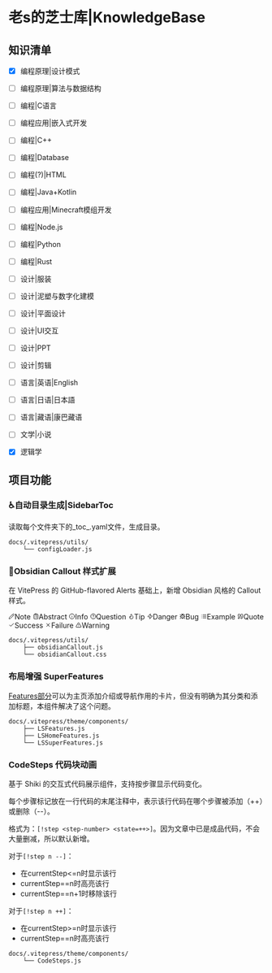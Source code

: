 # 老s的芝士库|KnowledgeBase

## 知识清单

- [x] 编程原理|设计模式
- [ ] 编程原理|算法与数据结构
- [ ] 编程|C语言
- [ ] 编程应用|嵌入式开发
- [ ] 编程|C++
- [ ] 编程|Database
- [ ] 编程(?)|HTML
- [ ] 编程|Java+Kotlin
- [ ] 编程应用|Minecraft模组开发
- [ ] 编程|Node.js
- [ ] 编程|Python
- [ ] 编程|Rust

- [ ] 设计|服装
- [ ] 设计|泥塑与数字化建模
- [ ] 设计|平面设计
- [ ] 设计|UI交互
- [ ] 设计|PPT
- [ ] 设计|剪辑

- [ ] 语言|英语|English
- [ ] 语言|日语|日本語
- [ ] 语言|藏语|康巴藏语
- [ ] 文学|小说
- [x] 逻辑学

## 项目功能

### ♿️自动目录生成|SidebarToc

读取每个文件夹下的_toc_.yaml文件，生成目录。

```tree 结构
docs/.vitepress/utils/
    └── configLoader.js
```

### 💬Obsidian Callout 样式扩展
在 VitePress 的 GitHub-flavored Alerts 基础上，新增 Obsidian 风格的 Callout 样式。

<svg xmlns="http://www.w3.org/2000/svg" width="12" height="12" viewBox="0 0 24 24" fill="none" stroke="currentColor" stroke-width="2" stroke-linecap="round" stroke-linejoin="round" class="svg-icon lucide-pencil"><path d="M21.174 6.812a1 1 0 0 0-3.986-3.987L3.842 16.174a2 2 0 0 0-.5.83l-1.321 4.352a.5.5 0 0 0 .623.622l4.353-1.32a2 2 0 0 0 .83-.497z"/><path d="m15 5 4 4"/></svg>Note
<svg xmlns="http://www.w3.org/2000/svg" width="12" height="12" viewBox="0 0 24 24" fill="none" stroke="currentColor" stroke-width="2" stroke-linecap="round" stroke-linejoin="round" class="svg-icon lucide-clipboard-list"><rect x="8" y="2" width="8" height="4" rx="1" ry="1"></rect><path d="M16 4h2a2 2 0 0 1 2 2v14a2 2 0 0 1-2 2H6a2 2 0 0 1-2-2V6a2 2 0 0 1 2-2h2"/><path d="M12 11h4"/><path d="M12 16h4"/><path d="M8 11h.01"/><path d="M8 16h.01"/></svg>Abstract
<svg xmlns="http://www.w3.org/2000/svg" width="12" height="12" viewBox="0 0 24 24" fill="none" stroke="currentColor" stroke-width="2" stroke-linecap="round" stroke-linejoin="round" class="svg-icon lucide-info"><circle cx="12" cy="12" r="10"></circle><path d="M12 16v-4"/><path d="M12 8h.01"/></svg>Info
<svg xmlns="http://www.w3.org/2000/svg" width="12" height="12" viewBox="0 0 24 24" fill="none" stroke="currentColor" stroke-width="2" stroke-linecap="round" stroke-linejoin="round" class="svg-icon lucide-help-circle"><circle cx="12" cy="12" r="10"></circle><path d="M9.09 9a3 3 0 0 1 5.83 1c0 2-3 3-3 3"/><path d="M12 17h.01"/></svg>Question
<svg xmlns="http://www.w3.org/2000/svg" width="12" height="12" viewBox="0 0 24 24" fill="none" stroke="currentColor" stroke-width="2" stroke-linecap="round" stroke-linejoin="round" class="svg-icon lucide-flame"><path d="M8.5 14.5A2.5 2.5 0 0 0 11 12c0-1.38-.5-2-1-3-1.072-2.143-.224-4.054 2-6 .5 2.5 2 4.9 4 6.5 2 1.6 3 3.5 3 5.5a7 7 0 1 1-14 0c0-1.153.433-2.294 1-3a2.5 2.5 0 0 0 2.5 2.5z"/></svg>Tip
<svg xmlns="http://www.w3.org/2000/svg" width="12" height="12" viewBox="0 0 24 24" fill="none" stroke="currentColor" stroke-width="2" stroke-linecap="round" stroke-linejoin="round" class="svg-icon lucide-zap"><path d="M4 14a1 1 0 0 1-.78-1.63l9.9-10.2a.5.5 0 0 1 .86.46l-1.92 6.02A1 1 0 0 0 13 10h7a1 1 0 0 1 .78 1.63l-9.9 10.2a.5.5 0 0 1-.86-.46l1.92-6.02A1 1 0 0 0 11 14z"/></svg>Danger
<svg xmlns="http://www.w3.org/2000/svg" width="12" height="12" viewBox="0 0 24 24" fill="none" stroke="currentColor" stroke-width="2" stroke-linecap="round" stroke-linejoin="round" class="svg-icon lucide-bug"><path d="m8 2 1.88 1.88"/><path d="M14.12 3.88 16 2"/><path d="M9 7.13v-1a3.003 3.003 0 1 1 6 0v1"/><path d="M12 20c-3.3 0-6-2.7-6-6v-3a4 4 0 0 1 4-4h4a4 4 0 0 1 4 4v3c0 3.3-2.7 6-6 6"/><path d="M12 20v-9"/><path d="M6.53 9C4.6 8.8 3 7.1 3 5"/><path d="M6 13H2"/><path d="M3 21c0-2.1 1.7-3.9 3.8-4"/><path d="M20.97 5c0 2.1-1.6 3.8-3.5 4"/><path d="M22 13h-4"/><path d="M17.2 17c2.1.1 3.8 1.9 3.8 4"/></svg>Bug
<svg xmlns="http://www.w3.org/2000/svg" width="12" height="12" viewBox="0 0 24 24" fill="none" stroke="currentColor" stroke-width="2" stroke-linecap="round" stroke-linejoin="round" class="svg-icon lucide-list"><line x1="8" y1="6" x2="21" y2="6"></line><line x1="8" y1="12" x2="21" y2="12"></line><line x1="8" y1="18" x2="21" y2="18"></line><line x1="3" y1="6" x2="3.01" y2="6"></line><line x1="3" y1="12" x2="3.01" y2="12"></line><line x1="3" y1="18" x2="3.01" y2="18"></line></svg>Example
<svg xmlns="http://www.w3.org/2000/svg" width="12" height="12" viewBox="0 0 24 24" fill="none" stroke="currentColor" stroke-width="2" stroke-linecap="round" stroke-linejoin="round" class="svg-icon lucide-quote"><path d="M16 3a2 2 0 0 0-2 2v6a2 2 0 0 0 2 2 1 1 0 0 1 1 1v1a2 2 0 0 1-2 2 1 1 0 0 0-1 1v2a1 1 0 0 0 1 1 6 6 0 0 0 6-6V5a2 2 0 0 0-2-2z"/><path d="M5 3a2 2 0 0 0-2 2v6a2 2 0 0 0 2 2 1 1 0 0 1 1 1v1a2 2 0 0 1-2 2 1 1 0 0 0-1 1v2a1 1 0 0 0 1 1 6 6 0 0 0 6-6V5a2 2 0 0 0-2-2z"/></svg>Quote
<svg xmlns="http://www.w3.org/2000/svg" width="12" height="12" viewBox="0 0 24 24" fill="none" stroke="currentColor" stroke-width="2" stroke-linecap="round" stroke-linejoin="round" class="svg-icon lucide-check"><path d="M20 6 9 17l-5-5"/></svg>Success
<svg xmlns="http://www.w3.org/2000/svg" width="12" height="12" viewBox="0 0 24 24" fill="none" stroke="currentColor" stroke-width="2" stroke-linecap="round" stroke-linejoin="round" class="svg-icon lucide-x"><path d="M18 6 6 18"/><path d="m6 6 12 12"/></svg>Failure
<svg xmlns="http://www.w3.org/2000/svg" width="12" height="12" viewBox="0 0 24 24" fill="none" stroke="currentColor" stroke-width="2" stroke-linecap="round" stroke-linejoin="round" class="svg-icon lucide-alert-triangle"><path d="m21.73 18-8-14a2 2 0 0 0-3.48 0l-8 14A2 2 0 0 0 4 21h16a2 2 0 0 0 1.73-3"/><path d="M12 9v4"/><path d="M12 17h.01"/></svg>Warning


```tree 结构
docs/.vitepress/utils/
    ├── obsidianCallout.js
    └── obsidianCallout.css
```

### 布局增强 SuperFeatures

[Features部分](https://vitepress.dev/zh/reference/default-theme-home-page#features-section)可以为主页添加介绍或导航作用的卡片，但没有明确为其分类和添加标题，本组件解决了这个问题。

```tree 结构
docs/.vitepress/theme/components/
    ├── LSFeatures.js
    ├── LSHomeFeatures.js
    └── LSSuperFeatures.js
```

### CodeSteps 代码块动画

基于 Shiki 的交互式代码展示组件，支持按步骤显示代码变化。

每个步骤标记放在一行代码的末尾注释中，表示该行代码在哪个步骤被添加（++）或删除（--）。

格式为：`[!step <step-number> <state=++>]`。因为文章中已是成品代码，不会大量删减，所以默认新增。

对于`[!step n --]`：

- 在currentStep<=n时显示该行
- currentStep==n时高亮该行
- currentStep==n+1时移除该行

对于`[!step n ++]`：

- 在currentStep>=n时显示该行
- currentStep==n时高亮该行

```tree 结构
docs/.vitepress/theme/components/
    └── CodeSteps.js
```